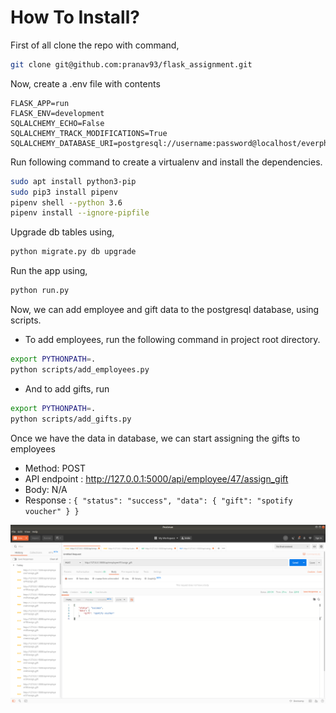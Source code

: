 # How To Install?

First of all clone the repo with command,

```bash
git clone git@github.com:pranav93/flask_assignment.git
```

Now, create a .env file with contents
```env
FLASK_APP=run
FLASK_ENV=development
SQLALCHEMY_ECHO=False
SQLALCHEMY_TRACK_MODIFICATIONS=True
SQLALCHEMY_DATABASE_URI=postgresql://username:password@localhost/everphone
```

Run following command to create a virtualenv and install the dependencies.

```bash
sudo apt install python3-pip
sudo pip3 install pipenv
pipenv shell --python 3.6
pipenv install --ignore-pipfile
```

Upgrade db tables using,

```bash
python migrate.py db upgrade
```

Run the app using,

```bash
python run.py
```

Now, we can add employee and gift data to the postgresql database, using scripts.
* To add employees, run the following command in project root directory.

```bash
export PYTHONPATH=.
python scripts/add_employees.py
```
* And to add gifts, run
```bash
export PYTHONPATH=.
python scripts/add_gifts.py
```

Once we have the data in database, we can start assigning the gifts to employees
* Method: POST
* API endpoint : http://127.0.0.1:5000/api/employee/47/assign_gift
* Body: N/A
* Response : `{
    "status": "success",
    "data": {
        "gift": "spotify voucher"
    }
}`

![Alt text](screenshots/assign_gift.png?raw=true "Assign Gift")
